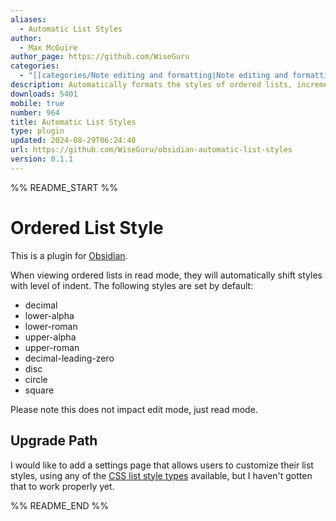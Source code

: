 ```yaml
---
aliases:
  - Automatic List Styles
author:
  - Max McGuire
author_page: https://github.com/WiseGuru
categories:
  - "[[categories/Note editing and formatting|Note editing and formatting]]"
description: Automatically formats the styles of ordered lists, incrementing the list style for each layer
downloads: 5401
mobile: true
number: 964
title: Automatic List Styles
type: plugin
updated: 2024-08-29T06:24:40
url: https://github.com/WiseGuru/obsidian-automatic-list-styles
version: 0.1.1
---
```


%% README_START %%

# Ordered List Style

This is a plugin for [Obsidian](https://obsidian.md).

When viewing ordered lists in read mode, they will automatically shift styles with level of indent. The following styles are set by default: 

- decimal
- lower-alpha
- lower-roman
- upper-alpha
- upper-roman
- decimal-leading-zero
- disc
- circle
- square

Please note this does not impact edit mode, just read mode.

## Upgrade Path

I would like to add a settings page that allows users to customize their list styles, using any of the [CSS list style types](https://developer.mozilla.org/en-US/docs/Web/CSS/list-style-type) available, but I haven't gotten that to work properly yet.


%% README_END %%